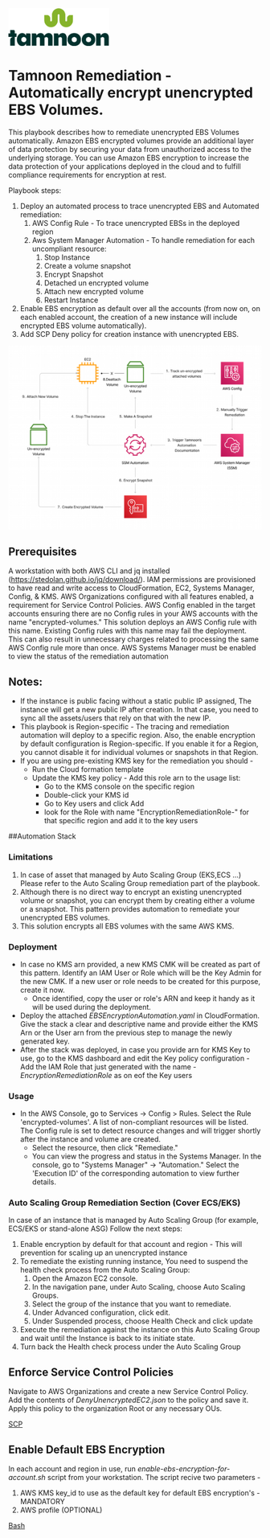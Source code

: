 
<img src="../../images/icons/Tamnoon.png" width="200"/>

# Tamnoon Remediation - Automatically encrypt unencrypted EBS Volumes.

This playbook describes how to remediate unencrypted EBS Volumes automatically. 
Amazon EBS encrypted volumes provide an additional layer of data protection by securing your data from unauthorized access to the underlying storage.
You can use Amazon EBS encryption to increase the data protection of your applications deployed in the cloud and to fulfill compliance requirements for encryption at rest.

Playbook steps:
1. Deploy an automated process to trace unencrypted EBS and Automated remediation:
   1. AWS Config Rule - To trace unencrypted EBSs in the deployed region
   2. Aws System Manager Automation - To handle remediation for each uncompliant resource:
      1. Stop Instance
      2. Create a volume snapshot
      3. Encrypt Snapshot
      4. Detached un encrypted volume
      5. Attach new encrypted volume
      6. Restart Instance
2. Enable EBS encryption as default over all the accounts (from now on, on each enabled account, the creation of a new instance will include encrypted EBS volume automatically).
3. Add SCP Deny policy for creation instance with unencrypted EBS.


![EBS architecture diagram](../../images/TamnoonEBSEncryptionDiagrams.png)

## Prerequisites 
A workstation with both AWS CLI and jq installed (https://stedolan.github.io/jq/download/).
IAM permissions are provisioned to have read and write access to CloudFormation, EC2, Systems Manager, Config, & KMS.
AWS Organizations configured with all features enabled, a requirement for Service Control Policies.
AWS Config enabled in the target accounts ensuring there are no Config rules in your AWS accounts with the name "encrypted-volumes." This solution deploys an AWS Config rule with this name. Existing Config rules with this name may fail the deployment. This can also result in unnecessary charges related to processing the same AWS Config rule more than once.
AWS Systems Manager must be enabled to view the status of the remediation automation

## Notes:
* If the instance is public facing without a static public IP assigned, The instance will get a new public IP after creation. In that case, you need to sync all the assets/users that rely on that with the new IP.
* This playbook is Region-specific - The tracing and remediation automation will deploy to a specific region. Also, the enable encryption by default configuration is Region-specific. If you enable it for a Region, you cannot disable it for individual volumes or snapshots in that Region.
* If you are using pre-existing KMS key for the remediation you should - 
  * Run the Cloud formation template
  * Update the KMS key policy - Add this role arn to the usage list:
    * Go to the KMS console on the specific region
    * Double-click your KMS id 
    * Go to Key users and click Add
    * look for the Role with name "EncryptionRemediationRole-" for that specific region and add it to the key users 


##Automation Stack 
### Limitations
1. In case of asset that managed by Auto Scaling Group (EKS,ECS ...) Please refer to the Auto Scaling Group remediation part of the playbook.
2. Although there is no direct way to encrypt an existing unencrypted volume or snapshot, you can encrypt them by creating either a volume or a snapshot. This pattern provides automation to remediate your unencrypted EBS volumes.
3. This solution encrypts all EBS volumes with the same AWS KMS.

### Deployment
* In case no KMS arn provided, a new KMS CMK will be created as part of this pattern. Identify an IAM User or Role which will be the Key Admin for the new CMK. If a new user or role needs to be created for this purpose, create it now.
  * Once identified, copy the user or role's ARN and keep it handy as it will be used during the deployment.
* Deploy the attached _EBSEncryptionAutomation.yaml_ in CloudFormation. Give the stack a clear and descriptive name and provide either the KMS Arn or the User arn from the previous step to manage the newly generated key.
* After the stack was deployed, in case you provide arn for KMS Key to use, go to the KMS dashboard and edit the Key policy configuration - Add the IAM Role that just generated with the name - _EncryptionRemediationRole_ as on eof the Key users


### Usage
* In the AWS Console, go to Services -> Config > Rules. Select the Rule 'encrypted-volumes'. A list of non-compliant resources will be listed. The Config rule is set to detect resource changes and will trigger shortly after the instance and volume are created.
    * Select the resource, then click "Remediate."
    * You can view the progress and status in the Systems Manager. In the console, go to "Systems Manager" -> "Automation." Select the 'Execution ID' of the corresponding automation to view further details.


### Auto Scaling Group Remediation Section (Cover ECS/EKS)
In case of an instance that is managed by Auto Scaling Group (for example, ECS/EKS or stand-alone ASG)
Follow the next steps:
1. Enable encryption by default for that account and region - This will prevention for scaling up an unencrypted instance
2. To remediate the existing running instance, You need to suspend the health check process from the Auto Scaling Group:
   1. Open the Amazon EC2 console.
   2. In the navigation pane, under Auto Scaling, choose Auto Scaling Groups.
   3. Select the group of the instance that you want to remediate.
   4. Under Advanced configuration, click edit.
   5. Under Suspended process, choose Health Check and click update 
3. Execute the remediation against the instance on this Auto Scaling Group and wait until the Instance is back to its initiate state.
4. Turn back the Health check process under the Auto Scaling Group

## Enforce Service Control Policies

Navigate to AWS Organizations and create a new Service Control Policy. Add the contents of _DenyUnencryptedEC2.json_ to the policy and save it. Apply this policy to the organization Root or any necessary OUs.

[SCP](SCP)

## Enable Default EBS Encryption

In each account and region in use, run _enable-ebs-encryption-for-account.sh_ script from your workstation.
The script recive two parameters - 
1. AWS KMS key_id to use as the default key for default EBS encryption's - MANDATORY
2. AWS profile (OPTIONAL)

[Bash](Bash)

  
